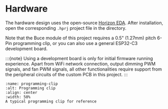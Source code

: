 # Hardware

The hardware design uses the open-source [Horizon EDA](https://horizon-eda.org). After installation, open the corresponding `.hprj` project file in the directory.

Note that the Buce module of this project requires a 0.5" (1.27mm) pitch 6-Pin programming clip, or you can also use a general ESP32-C3 development board.

:::{note}
Using a development board is only for initial firmware running experience. Apart from WiFi network connection, output dimming PWM signals, and fan PWM signals, all other functionalities require support from the peripheral circuits of the custom PCB in this project.
:::


```{figure} ./images/programming-clip.jpg
:name: programming-clip
:alt: Programming clip
:align: center
:width: 50%
A typical programming clip for reference
```